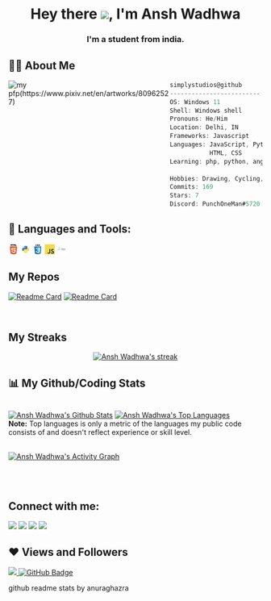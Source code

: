 
<h1 align="center">Hey there <img src="https://i.ibb.co/gg5g8ww/output-onlinegiftools.gif" width="30px">, I'm Ansh Wadhwa</h1>
<h3 align="center">I'm a student from india.</h3>


## 🙋‍♂️ About Me
<img align="left" src="https://avatars.githubusercontent.com/u/76025286?s=400&u=c3754f8d75980a61974755b6cd3d3ba742172d36&v=4" alt="my pfp(https://www.pixiv.net/en/artworks/80962527)" width="320" /> 

```csharp
simplystudios@github
-------------------------
OS: Windows 11 
Shell: Windows shell
Pronouns: He/Him
Location: Delhi, IN
Frameworks: Javascript
Languages: JavaScript, Python,
           HTML, CSS
Learning: php, python, angular,

Hobbies: Drawing, Cycling, Gaming
Commits: 169
Stars: 7
Discord: PunchOneMan#5720
```

## 🚀 Languages and Tools:



<code><img height="20" src="https://raw.githubusercontent.com/github/explore/80688e429a7d4ef2fca1e82350fe8e3517d3494d/topics/html/html.png"></code>
<code><img height="20" src="https://raw.githubusercontent.com/github/explore/80688e429a7d4ef2fca1e82350fe8e3517d3494d/topics/python/python.png"></code>
<code><img height="20" src="https://raw.githubusercontent.com/github/explore/80688e429a7d4ef2fca1e82350fe8e3517d3494d/topics/css/css.png"></code>
<code><img height="20" src="https://raw.githubusercontent.com/github/explore/5c058a388828bb5fde0bcafd4bc867b5bb3f26f3/topics/javascript/javascript.png"></code>
<code><img height="20" src="https://raw.githubusercontent.com/github/explore/80688e429a7d4ef2fca1e82350fe8e3517d3494d/topics/java/java.png"></code>    
## My Repos
[![Readme Card](https://github-readme-stats.vercel.app/api/pin/?username=simplystudios&repo=2d-Globe-earth-in-css&theme=react)](https://github.com/simplystudios/2d-Globe-earth-in-css)
[![Readme Card](https://github-readme-stats.vercel.app/api/pin/?username=simplystudios&repo=simplehead.ga&theme=react)](https://github.com/simplystudios/simplehead.ga)

<!-- [![React Badge](https://img.shields.io/badge/-React-61DBFB?style=for-the-badge&labelColor=black&logo=react&logoColor=61DBFB)](#)  [![Javascript Badge](https://img.shields.io/badge/-Javascript-F0DB4F?style=for-the-badge&labelColor=black&logo=javascript&logoColor=F0DB4F)](#) [![Typescript Badge](https://img.shields.io/badge/-Typescript-007acc?style=for-the-badge&labelColor=black&logo=typescript&logoColor=007acc)](#) [![Nodejs Badge](https://img.shields.io/badge/-Nodejs-3C873A?style=for-the-badge&labelColor=black&logo=node.js&logoColor=3C873A)](#) [![GraphQL Badge](https://img.shields.io/badge/-GraphQl-e535ab?style=for-the-badge&labelColor=black&logo=node.js&logoColor=e535ab)](#) -->
<br/>

## My Streaks
<p align="center">
    <a href="https://github-readme-stats.vercel.app/api?username=simplystudios">
        <img title="🔥 Get streak stats for your profile at git.io/streak-stats" alt="Ansh Wadhwa's streak" src="https://github-readme-streak-stats.herokuapp.com/?user=simplystudios&theme=react"/>
    </a>
</p>

## 📊 My Github/Coding Stats

  <br/>
    <a href="https://github.com/SubhamRaoniar28/github-readme-stats"><img alt="Ansh Wadhwa's Github Stats" src="https://github-readme-stats.vercel.app/api?username=simplystudios&show_icons=true&count_private=true&theme=react" /></a>
  <a href="https://github.com/simplystudios/github-readme-stats"><img alt="Ansh Wadhwa's Top Languages" src="https://github-readme-stats.vercel.app/api/top-langs/?username=simplystudios&langs_count=8&count_private=true&layout=compact&theme=react" /></a>
  <br/>
  <b>Note:</b> Top languages is only a metric of the languages my public code consists of and doesn't reflect experience or skill level.


<br/>
<br/>

<a href="https://github.com/simplystudios/github-readme-activity-graph"><img alt="Ansh Wadhwa's Activity Graph" src="https://activity-graph.herokuapp.com/graph?username=simplystudios&bg_color=0D1117&color=5BCDEC&line=5BCDEC&point=FFFFFF&hide_border=true" /></a>

<br/>
<br/>

## Connect with me:
<p align="left">

<a href = "https://www.linkedin.com/in/ansh-wadhwa-336aab1b6/"><img src="https://img.icons8.com/fluent/48/000000/linkedin.png"/></a>
<a href = "https://twitter.com/AnshWadhwa8"><img src="https://img.icons8.com/fluent/48/000000/twitter.png"/></a>
<a href = "https://www.instagram.com/anshwadhwa8/"><img src="https://img.icons8.com/fluent/48/000000/instagram-new.png"/></a>
<a href = "https://www.youtube.com/channel/UCZQJXbKIQ-u5X3lK6QgEK2Q"><img src="https://img.icons8.com/color/48/000000/youtube-play.png"/></a>

</p>

## ❤ Views and Followers
<a href="https://github.com/Meghna-DAS/github-profile-views-counter">
    <img src="https://komarev.com/ghpvc/?username=simplystudios">
</a>
<a href="https://github.com/simplystudios?tab=followers"><img src="https://img.shields.io/github/followers/simplystudios?label=Followers&style=social" alt="GitHub Badge"></a>


github readme stats by anuraghazra


